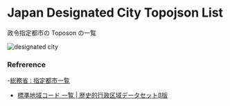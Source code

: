 Japan Designated City Topojson List
===============

政令指定都市の Toposon の一覧

![designated city]()

### Refrerence

-[総務省 : 指定都市一覧](https://www.soumu.go.jp/main_sosiki/jichi_gyousei/bunken/shitei_toshi-ichiran.html)
- [標準地域コード 一覧 | 歴史的行政区域データセットβ版](https://geoshape.ex.nii.ac.jp/city/code/)
